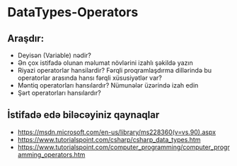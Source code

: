 # DataTypes-Operators

## Araşdır:
- Deyisən (Variable) nədir?
- Ən çox istifadə olunan məlumat növlərini izahlı şəkildə yazın
- Riyazi operatorlar hansilardir? Fərqli proqramlaşdırma dillərində bu operatorlar arasında hansı fərqli xüsusiyətlər var?
- Məntiq operatorları hansılardır? Nümunələr üzərində izah edin
- Şərt operatorları hansılardır?

## İstifadə edə biləcəyiniz qaynaqlar
- https://msdn.microsoft.com/en-us/library/ms228360(v=vs.90).aspx
- https://www.tutorialspoint.com/csharp/csharp_data_types.htm
- https://www.tutorialspoint.com/computer_programming/computer_programming_operators.htm